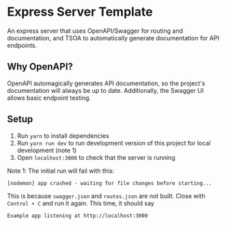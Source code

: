 # Express Server Template

An express server that uses OpenAPI/Swagger for routing and documentation, and TSOA to automatically generate documentation for API endpoints.

## Why OpenAPI?

OpenAPI automagically generates API documentation, so the project's documentation will always be up to date. Additionally, the Swagger UI allows basic endpoint testing.

## Setup

1. Run `yarn` to install dependencies
2. Run `yarn run dev` to run development version of this project for local development (note 1)
3. Open `localhost:3000` to check that the server is running

Note 1: The initial run will fail with this:

```
[nodemon] app crashed - waiting for file changes before starting...
```

This is because `swagger.json` and `routes.json` are not built. Close with `Control + C` and run it again. This time, it should say

```
Example app listening at http://localhost:3000
```
